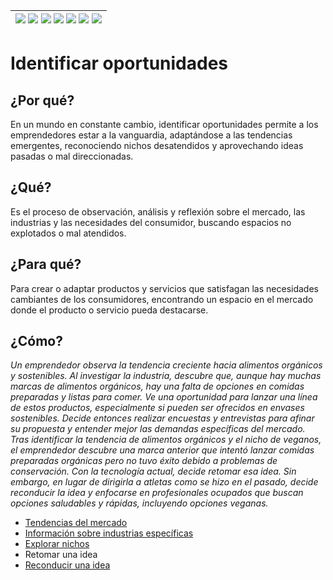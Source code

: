 <div align=right>

|[![](https://img.shields.io/badge/-Inicio-FFF?style=flat&logo=Emlakjet&logoColor=black)](/README.md) [![](https://img.shields.io/badge/-Introducción-FFF?style=flat)](/documentos/intro.md) [![](https://img.shields.io/badge/-Panorámica-FFF?style=flat)](/documentos/panorámica.md) [![](https://img.shields.io/badge/-Prompts-FFF?style=flat)](/documentos/prompts/README.md) [![](https://img.shields.io/badge/-Ingeniería_de_prompts-FFF?style=flat)](/documentos/ingenieriaDePrompts/README.md) [![](https://img.shields.io/badge/-Patrones-FFF?style=flat)](/documentos/ingenieriaDePrompts/patrones/README.md) [![](https://img.shields.io/badge/-Casos_de_uso-FFF?style=flat)](/documentos/casosDeUso/README.md)|
|-|

</div>

# Identificar oportunidades

## ¿Por qué?

En un mundo en constante cambio, identificar oportunidades permite a los emprendedores estar a la vanguardia, adaptándose a las tendencias emergentes, reconociendo nichos desatendidos y aprovechando ideas pasadas o mal direccionadas.

## ¿Qué?

Es el proceso de observación, análisis y reflexión sobre el mercado, las industrias y las necesidades del consumidor, buscando espacios no explotados o mal atendidos.

## ¿Para qué?

Para crear o adaptar productos y servicios que satisfagan las necesidades cambiantes de los consumidores, encontrando un espacio en el mercado donde el producto o servicio pueda destacarse.

## ¿Cómo?

*Un emprendedor observa la tendencia creciente hacia alimentos orgánicos y sostenibles. Al investigar la industria, descubre que, aunque hay muchas marcas de alimentos orgánicos, hay una falta de opciones en comidas preparadas y listas para comer. Ve una oportunidad para lanzar una línea de estos productos, especialmente si pueden ser ofrecidos en envases sostenibles. Decide entonces realizar encuestas y entrevistas para afinar su propuesta y entender mejor las demandas específicas del mercado. Tras identificar la tendencia de alimentos orgánicos y el nicho de veganos, el emprendedor descubre una marca anterior que intentó lanzar comidas preparadas orgánicas pero no tuvo éxito debido a problemas de conservación. Con la tecnología actual, decide retomar esa idea. Sin embargo, en lugar de dirigirla a atletas como se hizo en el pasado, decide reconducir la idea y enfocarse en profesionales ocupados que buscan opciones saludables y rápidas, incluyendo opciones veganas.*

- [Tendencias del mercado](tendenciasMercado.md)
- [Información sobre industrias específicas](industriasEspecificas.md)
- [Explorar nichos](explorarNichos.md)
- Retomar una idea
- [Reconducir una idea](reconducirIdea.md)
